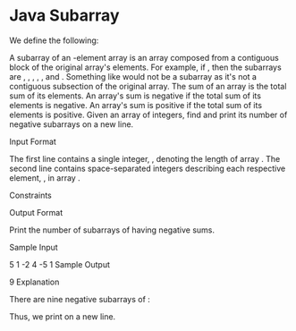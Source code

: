 # Java Subarray

We define the following:

A subarray of an -element array is an array composed from a contiguous block of the original array's elements. For example, if , then the subarrays are , , , , , and . Something like  would not be a subarray as it's not a contiguous subsection of the original array.
The sum of an array is the total sum of its elements.
An array's sum is negative if the total sum of its elements is negative.
An array's sum is positive if the total sum of its elements is positive.
Given an array of  integers, find and print its number of negative subarrays on a new line.

Input Format

The first line contains a single integer, , denoting the length of array .
The second line contains  space-separated integers describing each respective element, , in array .

Constraints

Output Format

Print the number of subarrays of  having negative sums.

Sample Input

5
1 -2 4 -5 1
Sample Output

9
Explanation

There are nine negative subarrays of :

Thus, we print  on a new line.